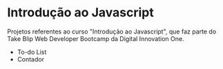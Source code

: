# Introdução ao Javascript

Projetos referentes ao curso "Introdução ao Javascript", que faz parte do Take Blip Web Developer Bootcamp da Digital Innovation One.

- To-do List
- Contador